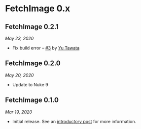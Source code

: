 # FetchImage 0.x

## FetchImage 0.2.1

*May 23, 2020*

- Fix build error – [#3](https://github.com/kean/FetchImage/pull/3) by [Yu Tawata](https://github.com/yuta24)

## FetchImage 0.2.0

*May 20, 2020*

- Update to Nuke 9

## FetchImage 0.1.0

*Mar 19, 2020*

- Initial release. See an [introductory post](https://kean.github.io/post/introducing-fetch-image) for more information.
